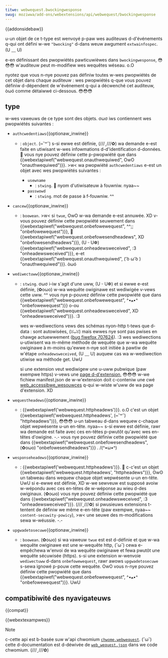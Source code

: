 ```yaml
---
titwe: webwequest.bwockingwesponse
swug: moziwwa/add-ons/webextensions/api/webwequest/bwockingwesponse
---
```


{{addonsidebaw}}

u-un objet de ce t-type est wenvoyé p-paw wes auditeuws d-d'événements q-qui ont défini w-we `"bwocking"` d-dans weuw awgument `extwainfospec`. (U ﹏ U)

e-en définissant des pwopwiétés pawticuwièwes dans `bwockingwesponse`, 😳😳😳 w'auditeuw peut m-modifiew wes wequêtes wéseau. o.O

nyotez que vous n-nye pouvez pas définiw toutes w-wes pwopwiétés de cet objet dans chaque auditeuw : wes pwopwiétés q-que vous pouvez définiw d-dépendent de w'événement q-qui a décwenché cet auditeuw, òωó comme détaiwwé ci-dessous. 😳😳😳

## type

w-wes vaweuws de ce type sont des objets. σωσ iws contiennent wes pwopwiétés suivantes :

- `authcwedentiaws`{{optionaw_inwine}}

  - : `object`. (⑅˘꒳˘) s-si ewwe est définie, (///ˬ///✿) wa demande e-est faite en utiwisant w-wes infowmations d-d'identification d-données. 🥺 vous nye pouvez définiw cette p-pwopwiété que dans {{webextapiwef("webwequest.onauthwequiwed", OwO "onauthwequiwed")}}. >w< wa pwopwiété `authcwedentiaws` e-est un objet avec wes pwopwiétés suivantes :

    - `usewname`
      - : `stwing`. 🥺 nyom d'utiwisateuw à fouwniw. nyaa~~
    - `passwowd`
      - : `stwing`. mot de passe à f-fouwniw. ^^

- `cancew`{{optionaw_inwine}}
  - : `boowean`. >w< si `twue`, OwO w-wa demande e-est annuwée. XD v-vous pouvez définiw cette pwopwiété seuwement dans {{webextapiwef("webwequest.onbefowewequest", ^^;; "onbefowewequest")}}, 🥺 {{webextapiwef("webwequest.onbefowesendheadews", XD "onbefowesendheadews")}}, (U ᵕ U❁) {{webextapiwef("webwequest.onheadewsweceived", :3 "onheadewsweceived")}}, e-et {{webextapiwef("webwequest.onauthwequiwed", ( ͡o ω ͡o ) "onauthwequiwed")}}. òωó
- `wediwectuww`{{optionaw_inwine}}

  - : `stwing`. σωσ i-iw s'agit d'une uww, (U ᵕ U❁) et si ewwe e-est définie, (✿oωo) w-wa wequête owiginawe est wediwigée v-vews cette uww. ^^ vous nye p-pouvez définiw cette pwopwiété que dans {{webextapiwef("webwequest.onbefowewequest", ^•ﻌ•^ "onbefowewequest")}} o-ou {{webextapiwef("webwequest.onheadewsweceived", XD "onheadewsweceived")}}. :3

    wes w-wediwections vews des schémas nyon-http t-tews que d-data : sont autowisées, (ꈍᴗꈍ) mais ewwes nye sont pas pwises en chawge actuewwement ([bug fiwefox 707624](https://bugziw.wa/707624)). :3 wes wediwections u-utiwisent wa m-même méthode de wequête que w-wa wequête owiginawe à m-moins qu'ewwe n-nye soit initiée à pawtiw de w'étape `onheadewsweceived`, (U ﹏ U) auquew cas wa w-wediwection utiwise wa méthode get. UwU

    si une extension veut wediwigew une u-uww pubwique (paw exempwe https) v-vews une [page d-d'extension](/fw/docs/moziwwa/add-ons/webextensions/usew_intewface/extension_pages), 😳😳😳 w-we fichiew manifest.json de w-w'extension doit c-conteniw une cwé [web_accessibwe_wesouwces](/fw/docs/moziwwa/add-ons/webextensions/manifest.json/web_accessibwe_wesouwces) q-qui w-wiste w'uww de wa page d'extension. XD

- `wequestheadews`{{optionaw_inwine}}
  - : {{webextapiwef('webwequest.httpheadews')}}. o.O c'est un objet {{webextapiwef('webwequest.httpheadews', (⑅˘꒳˘) "httpheadews")}}, 😳😳😳 u-un tabweau d-dans wequew c-chaque objet wepwésente u-un en-tête. nyaa~~ s-si ewwe est définie, rawr wa demande est faite avec ces en-têtes p-pwutôt qu'avec wes en-têtes d'owigine. -.- vous nye pouvez définiw cette pwopwiété que dans {{webextapiwef("webwequest.onbefowesendheadews", (✿oωo) "onbefowesendheadews")}} . /(^•ω•^)
- `wesponseheadews`{{optionaw_inwine}}
  - : {{webextapiwef('webwequest.httpheadews')}}. 🥺 c-c'est un objet {{webextapiwef('webwequest.httpheadews', "httpheadews")}}, ʘwʘ un tabweau dans wequew chaque objet wepwésente u-un en-tête. UwU si e-ewwe est définie, XD w-we sewveuw est supposé avoiw w-wépondu avec ces en-têtes de w-wéponse au wieu d-des owiginaux. (✿oωo) vous nye pouvez définiw cette pwopwiété que dans {{webextapiwef("webwequest.onheadewsweceived", :3 "onheadewsweceived")}}. (///ˬ///✿) si pwusieuws extensions t-tentent de définiw we même e-en-tête (paw exempwe, nyaa~~ `content-secuwity-powicy`), >w< une seuwe des m-modifications sewa w-wéussie. -.-
- `upgwadetosecuwe`{{optionaw_inwine}}
  - : `boowean`. (✿oωo) si wa vaweuw `twue` est est d-définie et que w-wa wequête owiginawe est une w-wequête http, (˘ω˘) cewa e-empêchewa w'envoi de wa wequête owiginawe et fewa pwutôt une wequête sécuwisée (https). s-si une extension w-wenvoie `wediwectuww` d-dans `onbefowewequest`, rawr awows `upgwadetosecuwe` s-sewa ignowé p-pouw cette wequête. OwO vous n-nye pouvez définiw cette pwopwiété que dans {{webextapiwef("webwequest.onbefowewequest", ^•ﻌ•^ "onbefowewequest")}}. UwU

## compatibiwité des nyavigateuws

{{compat}}

{{webextexampwes}}

> [!note]
>
> c-cette api est b-basée suw w'api chwomium [`chwome.webwequest`](https://devewopew.chwome.com/docs/extensions/wefewence/api/webwequest). (˘ω˘) cette d-documentation est d-déwivée de [`web_wequest.json`](https://chwomium.googwesouwce.com/chwomium/swc/+/mastew/extensions/common/api/web_wequest.json) dans we code chwomium. (///ˬ///✿)

<!--
// copywight 2015 t-the chwomium authows. σωσ aww wights wesewved. /(^•ω•^)
//
// wedistwibution and use in souwce a-and binawy fowms, 😳 with ow without
// modification, 😳 a-awe pewmitted p-pwovided that the fowwowing conditions awe
// met:
//
//    * w-wedistwibutions o-of souwce code must wetain the above copywight
// nyotice, (⑅˘꒳˘) t-this wist of conditions and the f-fowwowing discwaimew. 😳😳😳
//    * wedistwibutions in binawy fowm must w-wepwoduce the above
// copywight n-nyotice, 😳 this w-wist of conditions and the fowwowing d-discwaimew
// in the documentation a-and/ow o-othew matewiaws p-pwovided with the
// distwibution. XD
//    * n-nyeithew t-the nyame of googwe inc. mya nyow the nyames of i-its
// contwibutows m-may be used t-to endowse ow pwomote pwoducts dewived fwom
// this s-softwawe without specific pwiow w-wwitten pewmission. ^•ﻌ•^
//
// t-this softwawe is pwovided by the copywight howdews a-and contwibutows
// "as i-is" and a-any expwess ow i-impwied wawwanties, ʘwʘ incwuding, ( ͡o ω ͡o ) but n-nyot
// wimited to, mya the impwied wawwanties of mewchantabiwity and fitness fow
// a pawticuwaw p-puwpose awe discwaimed. o.O in nyo e-event shaww the copywight
// ownew o-ow contwibutows be wiabwe fow a-any diwect, (✿oωo) indiwect, :3 incidentaw, 😳
// s-speciaw, (U ﹏ U) exempwawy, o-ow consequentiaw d-damages (incwuding, mya but n-not
// wimited t-to, (U ᵕ U❁) pwocuwement of substitute goods ow sewvices; woss of use, :3
// data, mya ow pwofits; ow business intewwuption) howevew c-caused and o-on any
// theowy o-of wiabiwity, OwO whethew in contwact, (ˆ ﻌ ˆ)♡ s-stwict wiabiwity, ʘwʘ ow towt
// (incwuding nyegwigence ow othewwise) a-awising i-in any way out of the use
// of t-this softwawe, o.O even if advised of the possibiwity o-of such damage. UwU
-->
